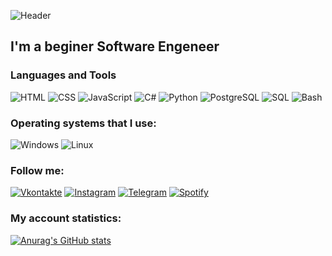 ![Header](https://github.com/sheglovofficial/sheglovofficial/blob/main/assets/header.jpg)

## I'm a beginer Software Engeneer

### Languages and Tools

![HTML](https://img.shields.io/badge/-HTML-070c0f?style=for-the-badge&logo=html5)
![CSS](https://img.shields.io/badge/-CSS-070c0f?style=for-the-badge&logo=css3)
![JavaScript](https://img.shields.io/badge/-JavaScript-070c0f?style=for-the-badge&logo=javascript)
![C#](https://img.shields.io/badge/-C%23-070c0f?style=for-the-badge&logo=sharp)
![Python](https://img.shields.io/badge/-Python-070c0f?style=for-the-badge&logo=Python)
![PostgreSQL](https://img.shields.io/badge/-PostgreSQL-070c0f?style=for-the-badge&logo=postgresql)
![SQL](https://img.shields.io/badge/-sql-070c0f?style=for-the-badge&logo=mysql)
![Bash](https://img.shields.io/badge/-Bash-070c0f?style=for-the-badge&logo=linux)

### Operating systems that I use:

![Windows](https://img.shields.io/badge/-Windows-070c0f?style=for-the-badge&logo=windows)
![Linux](https://img.shields.io/badge/-Linux-070c0f?style=for-the-badge&logo=linux)

### Follow me:

[![Vkontakte](https://img.shields.io/badge/-Vkontakte-070c0f?style=for-the-badge&logo=vk)](https://vk.com/sheglov_official)
[![Instagram](https://img.shields.io/badge/-Instagram-070c0f?style=for-the-badge&logo=instagram)](https://www.instagram.com/sheglov_official/)
[![Telegram](https://img.shields.io/badge/-Telegram-070c0f?style=for-the-badge&logo=telegram)](https://t.me/sheglov_official)
[![Spotify](https://img.shields.io/badge/-Spotify-070c0f?style=for-the-badge&logo=spotify)](https://open.spotify.com/user/u1ta1u1p0ogikhudx1gt9034o?si=NMQNUHxuR3yEr97DgDfw3w)

### My account statistics:

[![Anurag's GitHub stats](https://github-readme-stats.vercel.app/api?username=sheglovofficial&show_icons=true&theme=tokyonight)](https://github.com/sheglovofficial/github-readme-stats)

